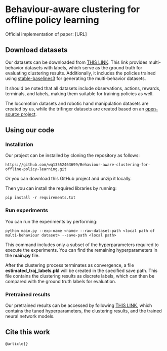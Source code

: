 # Behaviour-aware clustering for offline policy learning
Official implementation of paper: [URL]

## Download datasets
Our datasets can be downloaded from [THIS LINK](https://drive.google.com/drive/folders/14EYcggpa4KCgRevSe0dh3H3-8leQGIok). This link provides multi-behavior datasets with labels, which serve as the ground truth for evaluating clustering results. Additionally, it includes the policies trained using [stable-baselines3](https://stable-baselines3.readthedocs.io/en/master/) for generating the multi-behavior datasets.   

It should be noted that all datasets include observations, actions, rewards, terminals, and labels, making them suitable for training policies as well.  

The locomotion datasets and robotic hand manipulation datasets are created by us, while the trifinger datasets are created based on an [open-source project](https://webdav.tuebingen.mpg.de/trifinger-rl/docs/datasets/index.html).

## Using our code
### Installation
Our project can be installed by cloning the repository as follows:
```
https://github.com/wq13552463699/Behaviour-aware-clustering-for-offline-policy-learning.git
```
Or you can download this GitHub project and unzip it locally. 

Then you can install the required libraries by running:  
```
pip install -r requirements.txt
```

### Run experiments
You can run the experiments by performing:
```
python main.py --exp-name <name> --raw-dataset-path <local path of multi-behaviour dataset> --save-path <local path>
```
This command includes only a subset of the hyperparameters required to execute the experiments. You can find the remaining hyperparameters in the **main.py** file.  

After the clustering process terminates as convergence, a file **estimated_traj_labels.pkl** will be created in the specified save path. This file contains the clustering results as discrete labels, which can then be compared with the ground truth labels for evaluation.

### Pretrained results
Our pretrained results can be accessed by following [THIS LINK](https://drive.google.com/drive/folders/1OYTtaq-Y-bH3j030jGdch71eGQoJnkqr?usp=sharing), which contains the tuned hyperparameters, the clustering results, and the trained neural network models.

## Cite this work
```
@article{}
```
